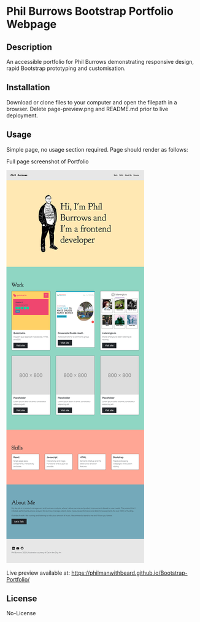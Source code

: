 # Phil Burrows Bootstrap Portfolio Webpage

## Description

An accessible portfolio for Phil Burrows demonstrating responsive design, rapid Bootstrap prototyping and customisation.

## Installation

Download or clone files to your computer and open the filepath in a browser. Delete page-preview.png and README.md prior to live deployment.

## Usage

Simple page, no usage section required. Page should render as follows:

Full page screenshot of Portfolio

![full page screenshot of Phil Burrows Portfolio webpage](/page-preview.png)

Live preview available at: https://philmanwithbeard.github.io/Bootstrap-Portfolio/

## License

No-License

